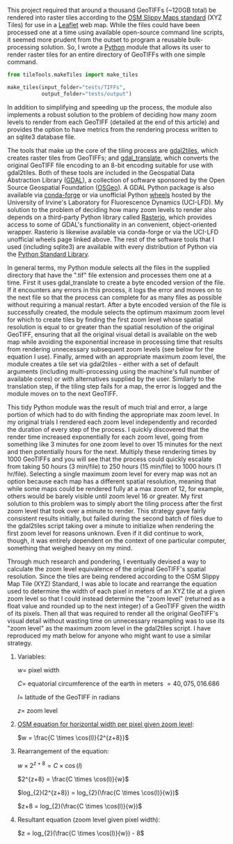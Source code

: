 This project required that around a thousand GeoTIFFs (~120GB total) be rendered into raster tiles according to the [OSM Slippy Maps standard](https://wiki.openstreetmap.org/wiki/Slippy_map) (XYZ Tiles) for use in a [Leaflet](https://leafletjs.com/) web map. While the files could have been processed one at a time using available open-source command line scripts, it seemed more prudent from the outset to program a reusable bulk-processing solution. So, I wrote a [Python](https://www.python.org/) module that allows its user to render raster tiles for an entire directory of GeoTIFFs with one simple command.
```python
from tileTools.makeTiles import make_tiles

make_tiles(input_folder="tests/TIFFs",
           output_folder="tests/output")
```
In addition to simplifying and speeding up the process, the module also implements a robust solution to the problem of deciding how many zoom levels to render from each GeoTIFF (detailed at the end of this article) and provides the option to have metrics from the rendering process written to an sqlite3 database file.

The tools that make up the core of the tiling process are [gdal2tiles](https://gdal.org/programs/gdal2tiles.html#gdal2tiles), which creates raster tiles from GeoTIFFs; and [gdal_translate](https://gdal.org/programs/gdal_translate.html#gdal-translate), which converts the original GeoTIFF file encoding to an 8-bit encoding suitable for use with gdal2tiles. Both of these tools are included in the Geospatial Data Abstraction Library ([GDAL](https://gdal.org/)), a collection of software sponsored by the Open Source Geospatial Foundation ([OSGeo](https://www.osgeo.org/)). A GDAL Python package is also available via [conda-forge](https://anaconda.org/conda-forge/gdal) or via unofficial Python [wheels](https://www.lfd.uci.edu/~gohlke/pythonlibs) hosted by the University of Irvine's Laboratory for Fluorescence Dynamics (UCI-LFD). My solution to the problem of deciding how many zoom levels to render also depends on a third-party Python library called [Rasterio](https://rasterio.readthedocs.io/en/latest/), which provides access to some of GDAL's functionality in an convenient, object-oriented wrapper. Rasterio is likewise available via conda-forge or via the UCI-LFD unofficial wheels page linked above. The rest of the software tools that I used (including sqlite3) are available with every distribution of Python via the [Python Standard Library](https://docs.python.org/3/library/).

In general terms, my Python module selects all the files in the supplied directory that have the ".tif" file extension and processes them one at a time. First it uses gdal_translate to create a byte encoded version of the file. If it encounters any errors in this process, it logs the error and moves on to the next file so that the process can complete for as many files as possible without requiring a manual restart. After a byte encoded version of the file is successfully created, the module selects the optimum maximum zoom level for which to create tiles by finding the first zoom level whose spatial resolution is equal to or greater than the spatial resolution of the original GeoTIFF, ensuring that all the original visual detail is available on the web map while avoiding the exponential increase in processing time that results from rendering unnecessary subsequent zoom levels (see below for the equation I use). Finally, armed with an appropriate maximum zoom level, the module creates a tile set via gdal2tiles - either with a set of default arguments (including multi-processing using the machine's full number of available cores) or with alternatives supplied by the user. Similarly to the translation step, if the tiling step fails for a map, the error is logged and the module moves on to the next GeoTIFF. 

This tidy Python module was the result of much trial and error, a large portion of which had to do with finding the appropriate max zoom level. In my original trials I rendered each zoom level independently and recorded the duration of every step of the process. I quickly discovered that the render time increased exponentially for each zoom level, going from something like 3 minutes for one zoom level to over 15 minutes for the next and then potentially hours for the next. Multiply these rendering times by 1000 GeoTIFFs and you will see that the process could quickly escalate from taking 50 hours (3 min/file) to 250 hours (15 min/file) to 1000 hours (1 hr/file). Selecting a single maximum zoom level for every map was not an option because each map has a different spatial resolution, meaning that while some maps could be rendered fully at a max zoom of 12, for example, others would be barely visible until zoom level 16 or greater. My first solution to this problem was to simply abort the tiling process after the first zoom level that took over a minute to render. This strategy gave fairly consistent results initially, but failed during the second batch of files due to the gdal2tiles script taking over a minute to initialize when rendering the first zoom level for reasons unknown. Even if it did continue to work, though, it was entirely dependent on the context of one particular computer, something that weighed heavy on my mind. 

Through much research and pondering, I eventually devised a way to calculate the zoom level equivalence of the original GeoTIFF's spatial resolution. Since the tiles are being rendered according to the OSM Slippy Map Tile (XYZ) Standard, I was able to locate and rearrange the equation used to determine the width of each pixel in meters of an XYZ tile at a given zoom level so that I could instead determine the "zoom level" (returned as a float value and rounded up to the next integer) of a GeoTIFF given the width of its pixels. Then all that was required to render all the original GeoTIFF's visual detail without wasting time on unnecessary resampling was to use its "zoom level" as the maximum zoom level in the gdal2tiles script. I have reproduced my math below for anyone who might want to use a similar strategy. 

1. Variables:

    $w =$ pixel width

    $C =$ equatorial circumference of the earth in meters $= 40,075,016.686$

    $l =$ latitude of the GeoTIFF in radians

    $z =$ zoom level

1. [OSM equation for horizontal width per pixel given zoom level](https://wiki.openstreetmap.org/wiki/Zoom_levels#:~:text=Distance%20per%20pixel%20math):

    $w = \frac{C \times \cos(l)}{2^{z+8}}$

1. Rearrangement of the equation:

    $w \times 2^{z+8} = C \times \cos(l)$

    $2^{z+8} = \frac{C \times \cos(l)}{w}$

    $log_{2}(2^{z+8}) = log_{2}(\frac{C \times \cos(l)}{w})$

    $z+8 = log_{2}(\frac{C \times \cos(l)}{w})$

1. Resultant equation (zoom level given pixel width):

    $z = log_{2}(\frac{C \times \cos(l)}{w}) - 8$
